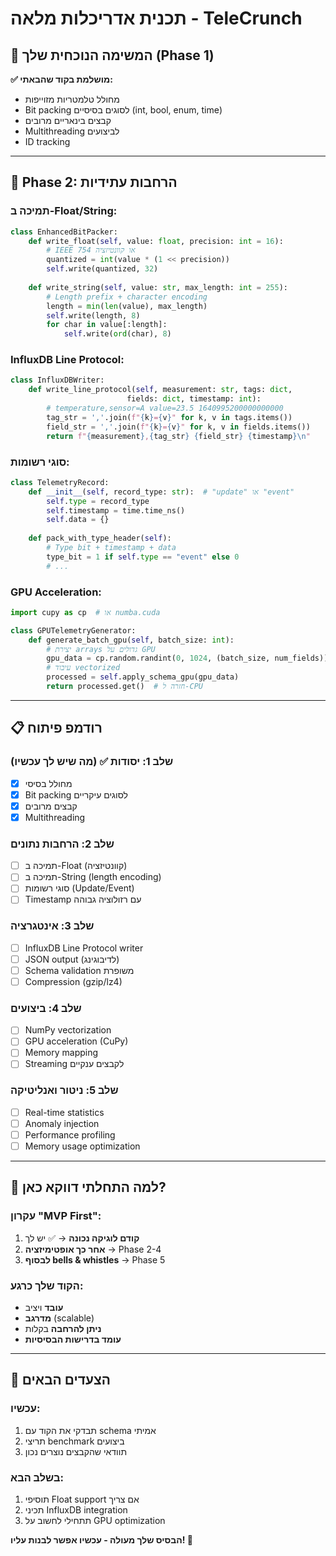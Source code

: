 # תכנית אדריכלות מלאה - TeleCrunch

## 🎯 המשימה הנוכחית שלך (Phase 1)
**✅ מושלמת בקוד שהבאתי:**
- מחולל טלמטריות מזוייפות
- Bit packing לסוגים בסיסיים (int, bool, enum, time)
- קבצים בינאריים מרובים
- Multithreading לביצועים
- ID tracking

---

## 🔄 Phase 2: הרחבות עתידיות

### **תמיכה ב-Float/String:**
```python
class EnhancedBitPacker:
    def write_float(self, value: float, precision: int = 16):
        # IEEE 754 או קוונטיזציה
        quantized = int(value * (1 << precision))
        self.write(quantized, 32)
    
    def write_string(self, value: str, max_length: int = 255):
        # Length prefix + character encoding
        length = min(len(value), max_length)
        self.write(length, 8)
        for char in value[:length]:
            self.write(ord(char), 8)
```

### **InfluxDB Line Protocol:**
```python
class InfluxDBWriter:
    def write_line_protocol(self, measurement: str, tags: dict, 
                          fields: dict, timestamp: int):
        # temperature,sensor=A value=23.5 1640995200000000000
        tag_str = ','.join(f"{k}={v}" for k, v in tags.items())
        field_str = ','.join(f"{k}={v}" for k, v in fields.items())
        return f"{measurement},{tag_str} {field_str} {timestamp}\n"
```

### **סוגי רשומות:**
```python
class TelemetryRecord:
    def __init__(self, record_type: str):  # "update" או "event"
        self.type = record_type
        self.timestamp = time.time_ns()
        self.data = {}
    
    def pack_with_type_header(self):
        # Type bit + timestamp + data
        type_bit = 1 if self.type == "event" else 0
        # ...
```

### **GPU Acceleration:**
```python
import cupy as cp  # או numba.cuda

class GPUTelemetryGenerator:
    def generate_batch_gpu(self, batch_size: int):
        # יצירת arrays גדולים על GPU
        gpu_data = cp.random.randint(0, 1024, (batch_size, num_fields))
        # עיבוד vectorized
        processed = self.apply_schema_gpu(gpu_data)
        return processed.get()  # חזרה ל-CPU
```

---

## 📋 רודמפ פיתוח

### **שלב 1: יסודות** ✅ (מה שיש לך עכשיו)
- [x] מחולל בסיסי
- [x] Bit packing לסוגים עיקריים
- [x] קבצים מרובים
- [x] Multithreading

### **שלב 2: הרחבות נתונים**
- [ ] תמיכה ב-Float (קוונטיזציה)
- [ ] תמיכה ב-String (length encoding)
- [ ] סוגי רשומות (Update/Event)
- [ ] Timestamp עם רזולוציה גבוהה

### **שלב 3: אינטגרציה**
- [ ] InfluxDB Line Protocol writer
- [ ] JSON output (לדיבוגינג)
- [ ] Schema validation משופרת
- [ ] Compression (gzip/lz4)

### **שלב 4: ביצועים**
- [ ] NumPy vectorization
- [ ] GPU acceleration (CuPy)
- [ ] Memory mapping
- [ ] Streaming לקבצים ענקיים

### **שלב 5: ניטור ואנליטיקה**
- [ ] Real-time statistics
- [ ] Anomaly injection
- [ ] Performance profiling
- [ ] Memory usage optimization

---

## 🎯 למה התחלתי דווקא כאן?

### **עקרון "MVP First":**
1. **קודם לוגיקה נכונה** → ✅ יש לך
2. **אחר כך אופטימיזציה** → Phase 2-4
3. **לבסוף bells & whistles** → Phase 5

### **הקוד שלך כרגע:**
- **עובד** ויציב
- **מדרגב** (scalable)
- **ניתן להרחבה** בקלות
- **עומד בדרישות הבסיסיות**

---

## 🚀 הצעדים הבאים

### **עכשיו:**
1. תבדקי את הקוד עם schema אמיתי
2. תריצי benchmark ביצועים
3. תוודאי שהקבצים נוצרים נכון

### **בשלב הבא:**
1. תוסיפי Float support אם צריך
2. תכיני InfluxDB integration
3. תתחילי לחשוב על GPU optimization

**הבסיס שלך מעולה - עכשיו אפשר לבנות עליו! 💪**